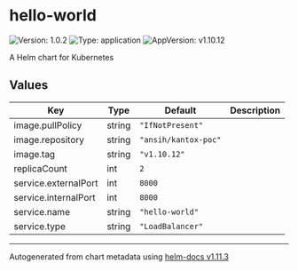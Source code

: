 # hello-world

![Version: 1.0.2](https://img.shields.io/badge/Version-1.0.2-informational?style=flat-square) ![Type: application](https://img.shields.io/badge/Type-application-informational?style=flat-square) ![AppVersion: v1.10.12](https://img.shields.io/badge/AppVersion-v1.10.12-informational?style=flat-square)

A Helm chart for Kubernetes

## Values

| Key | Type | Default | Description |
|-----|------|---------|-------------|
| image.pullPolicy | string | `"IfNotPresent"` |  |
| image.repository | string | `"ansih/kantox-poc"` |  |
| image.tag | string | `"v1.10.12"` |  |
| replicaCount | int | `2` |  |
| service.externalPort | int | `8000` |  |
| service.internalPort | int | `8000` |  |
| service.name | string | `"hello-world"` |  |
| service.type | string | `"LoadBalancer"` |  |

----------------------------------------------
Autogenerated from chart metadata using [helm-docs v1.11.3](https://github.com/norwoodj/helm-docs/releases/v1.11.3)
